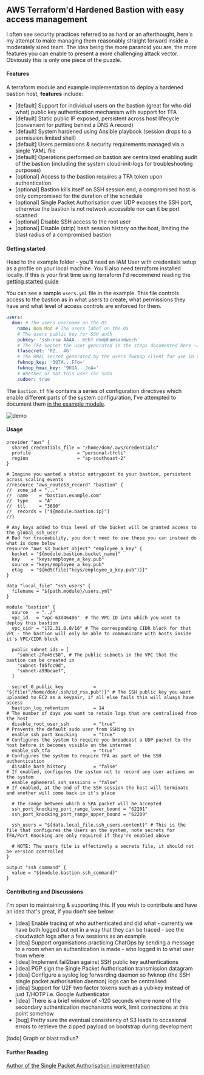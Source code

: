 ## AWS Terraform'd Hardened Bastion with easy access management

I often see security practices referred to as hard or an afterthought, here's my attempt to make managing them reasonably straight forward inside a moderately sized team.
The idea being the more paranoid you are, the more features you can enable to present a more challenging attack vector.
Obviously this is only one piece of the puzzle.

#### Features

A terraform module and example implementation to deploy a hardened bastion host, **features** include:

* [default] Support for individual users on the bastion (great for who did what) public key authentication mechanism with support for TFA
* [default] Static public IP exposed, persistent across host lifecycle (convenient for putting behind a DNS A record)
* [default] System hardened using Ansible playbook (session drops to a permission limited shell)
* [default] Users permissions & security requirements managed via a single YAML file
* [default] Operations performed on bastion are centralized enabling audit of the bastion (including the system cloud-init-logs for troubleshooting purposes)
* [optional] Access to the bastion requires a TFA token upon authentication
* [optional] Bastion kills itself on SSH session end, a compromised host is only compromised for the duration of the schedule
* [optional] Single Packet Authorisation over UDP exposes the SSH port, otherwise the bastion is not network accessible nor can it be port scanned
* [optional] Disable SSH access to the root user
* [optional] Disable (strip) bash session history on the host, limiting the blast radius of a compromised bastion

#### Getting started

Head to the example folder - you'll need an IAM User with credentials setup as a profile on your local machine.
You'll also need terraform installed locally.
If this is your first time using terraform I'd recommend reading the [getting started guide](https://www.terraform.io/intro/getting-started/build.html)

You can see a sample `users.yml` file in the example. This file controls access to the bastion as in what users to create, what permissions they have and what level of access controls are enforced for them.

```yaml
users:
  dom: # The users username on the OS
    name: Dom Mod # The users label on the OS
    # The users public key for SSH auth
    pubkey: 'ssh-rsa AAAA...hEhf dom@hamsandwich'
    # The TFA secret the user generated in the steps documented here ~/assets/ansible_playbook/roles/ssh_tfa/tasks/main.yml:26
    tfasecret: 'RZ...4G'
    # The HMAC secret generated by the users fwknop client for use in the port knocking negotiation - generating it is documented here ~/assets/ansible_playbook/roles/ssh_port_knocking/tasks/main.yml:6
    fwknop_key: '3Q7A...FFo='
    fwknop_hmac_key: '9KUA...JoA='
    # Whether or not this user can Sudo
    sudoer: true
```

The `bastion.tf` file contains a series of configuration directives which enable different parts of the system configuration, I've attempted to document them [in the example module](example/bastion.tf).

![demo](https://github.com/Dombo/hardened-bastion/raw/master/demo-bastion.gif)

#### Usage

```hcl
provider "aws" {
  shared_credentials_file = "/home/dom/.aws/credentials"
  profile                 = "personal-tfcli"
  region                  = "ap-southeast-2"
}

# Imagine you wanted a static entrypoint to your bastion, persistent across scaling events
//resource "aws_route53_record" "bastion" {
//  zone_id = "..."
//  name    = "bastion.example.com"
//  type    = "A"
//  ttl     = "3600"
//  records = ["${module.bastion.ip}"]
//}

# Any keys added to this level of the bucket will be granted access to the global_ssh_user
# Bad for traceability, you don't need to use these you can instead do what is done below
resource "aws_s3_bucket_object" "employee_a_key" {
  bucket = "${module.bastion.bucket_name}"
  key    = "keys/employee_a_key.pub"
  source = "keys/employee_a_key.pub"
  etag   = "${md5(file("keys/employee_a_key.pub"))}"
}

data "local_file" "ssh_users" {
  filename = "${path.module}/users.yml"
}

module "bastion" {
  source   = "../"
  vpc_id   = "vpc-63d46406"  # The VPC ID into which you want to deploy this bastion
  vpc_cidr = "172.31.0.0/16" # The corresponding CIDR block for that VPC - the bastion will only be able to communicate with hosts inside it's VPC/CIDR block

  public_subnet_ids = [
    "subnet-2fe45c58", # The public subnets in the VPC that the bastion can be created in
    "subnet-f85fcc9d",
    "subnet-a99bcaef",
  ]

  secret_0_public_key           = "${file("/home/dom/.ssh/id_rsa.pub")}" # The SSH public key you want uploaded to EC2 as a keypair, if all else fails this will always have access
  bastion_log_retention         = 14                                     # The number of days you want to retain logs that are centralised from the host
  disable_root_user_ssh         = "true"                                 # Prevents the default sudo user from SSHing in
  enable_ssh_port_knocking      = "true"                                 # Configures the system to require you broadcast a UDP packet to the host before it becomes visible on the internet
  enable_ssh_tfa                = "true"                                 # Configures the system to require TFA as part of the SSH authentication
  disable_bash_history          = "false"                                # If enabled, configures the system not to record any user actions on the system
  enable_ephemeral_ssh_sessions = "false"                                # If enabled, at the end of the SSH session the host will terminate and another will come back in it's place

  # The range between which a SPA packet will be accepted
  ssh_port_knocking_port_range_lower_bound = "62201"
  ssh_port_knocking_port_range_upper_bound = "62209"

  ssh_users = "${data.local_file.ssh_users.content}" # This is the file that configures the Users on the system, note secrets for TFA/Port Knocking are only required if they're enabled above

  # NOTE: The users file is effectively a secrets file, it should not be version controlled
}

output "ssh_command" {
  value = "${module.bastion.ssh_command}"
}
```

#### Contributing and Discussions

I'm open to maintaining & supporting this. If you wish to contribute and have an idea that's great, if you don't see below:

* [idea] Enable tracing of who authenticated and did what - currently we have both logged but not in a way that they can be traced - see the cloudwatch logs after a few sessions as an example
* [idea] Support organisations practicing ChatOps by sending a message to a room when an authentication is made - who logged in to what user from where
* [idea] Implement fail2ban against SSH public key authentications
* [idea] PGP sign the Single Packet Authorisation transmission datagram
* [idea] Configure a syslog log forwarding daemon so fwknop (the SSH single packet authorisation daemon) logs can be centralised
* [idea] Support for U2F two factor tokens such as a yubikey instead of just T/HOTP i.e. Google Authenticator
* [idea] There is a brief window of ~120 seconds where none of the secondary authentication mechanisms work, limit connections at this point somehow
* [bug] Pretty sure the eventual consistency of S3 leads to occasional errors to retrieve the zipped payload on bootstrap during development

[todo] Graph or blast radius?

#### Further Reading

[Author of the Single Packet Authorisation implementation](http://cipherdyne.org/blog/2015/04/nat-and-single-packet-authorization.html)
